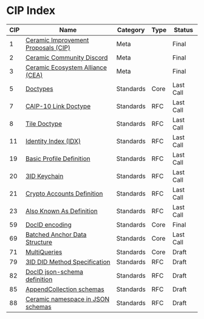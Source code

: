 # CIP Index

| CIP | Name                                                         | Category  | Type | Status    |
| --- | ------------------------------------------------------------ | --------- | ---- | --------- |
| 1   | [Ceramic Improvement Proposals (CIP)](./CIPs/CIP-1/CIP-1.md) | Meta      |      | Final     |
| 2   | [Ceramic Community Discord](./CIPs/CIP-2/CIP-2.md)           | Meta      |      | Final     |
| 3   | [Ceramic Ecosystem Alliance (CEA)](./CIPs/CIP-3/CIP-3.md)    | Meta      |      | Final     |
| 5   | [Doctypes](./CIPs/CIP-5/CIP-5.md)                            | Standards | Core | Last Call |
| 7   | [CAIP-10 Link Doctype](./CIPs/CIP-7/CIP-7.md)                | Standards | RFC  | Last Call |
| 8   | [Tile Doctype](./CIPs/CIP-8/CIP-8.md)                        | Standards | RFC  | Last Call |
| 11  | [Identity Index (IDX)](./CIPs/CIP-11/CIP-11.md)              | Standards | RFC  | Last Call |
| 19  | [Basic Profile Definition](./CIPs/CIP-19/CIP-19.md)          | Standards | RFC  | Last Call |
| 20  | [3ID Keychain](./CIPs/CIP-20/CIP-20.md)                      | Standards | RFC  | Last Call |
| 21  | [Crypto Accounts Definition](./CIPs/CIP-21/CIP-21.md)        | Standards | RFC  | Last Call |
| 23  | [Also Known As Definition](./CIPs/CIP-23/CIP-23.md)          | Standards | RFC  | Last Call |
| 59  | [DocID encoding](./CIPs/CIP-59/CIP-59.md)                    | Standards | Core | Final     |
| 69  | [Batched Anchor Data Structure](./CIPs/CIP-69/CIP-69.md)     | Standards | Core | Last Call |
| 71  | [MultiQueries](./CIPs/CIP-71/CIP-71.md)                      | Standards | Core | Draft     |
| 79  | [3ID DID Method Specification](./CIPs/CIP-79/CIP-79.md)      | Standards | RFC  | Draft     |
| 82  | [DocID json-schema definition](./CIPs/CIP-82/CIP-82.md)      | Standards | RFC  | Draft     |
| 85  | [AppendCollection schemas](./CIPs/CIP-85/CIP-85.md)          | Standards | RFC  | Draft     |
| 88  | [Ceramic namespace in JSON schemas](./CIPs/CIP-88/CIP-88.md) | Standards | RFC  | Draft     |
